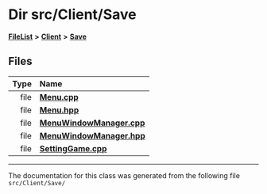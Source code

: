 

# Dir src/Client/Save



[**FileList**](files.md) **>** [**Client**](dir_133b3cdd880ca9e91a51b18f00995eeb.md) **>** [**Save**](dir_7f2caee7a039a4df72b6a79e2fa54694.md)












## Files

| Type | Name |
| ---: | :--- |
| file | [**Menu.cpp**](Menu_8cpp.md) <br> |
| file | [**Menu.hpp**](Menu_8hpp.md) <br> |
| file | [**MenuWindowManager.cpp**](MenuWindowManager_8cpp.md) <br> |
| file | [**MenuWindowManager.hpp**](MenuWindowManager_8hpp.md) <br> |
| file | [**SettingGame.cpp**](SettingGame_8cpp.md) <br> |



























































------------------------------
The documentation for this class was generated from the following file `src/Client/Save/`


